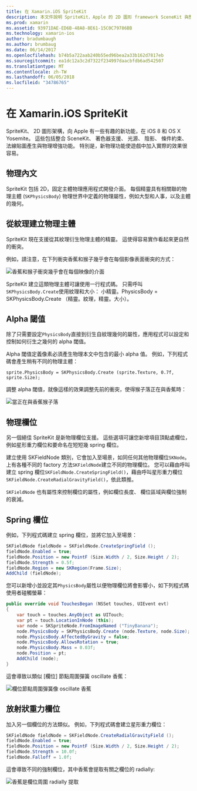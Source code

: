```yaml
---
title: 在 Xamarin.iOS SpriteKit
description: 本文件說明 SpriteKit，Apple 的 2D 圖形 framework SceneKit 與整合、 併入了物理和動畫，包括支援光源和陰影，等等。 SpriteKit 可以用來建立 2D 遊戲。
ms.prod: xamarin
ms.assetid: 93971DAE-ED6B-48A8-8E61-15C0C79786BB
ms.technology: xamarin-ios
author: bradumbaugh
ms.author: brumbaug
ms.date: 06/14/2017
ms.openlocfilehash: b74b5a722aab240b55ed96bea2a33b162d7817eb
ms.sourcegitcommit: ea1dc12a3c2d7322f234997daacbfdb6ad542507
ms.translationtype: MT
ms.contentlocale: zh-TW
ms.lasthandoff: 06/05/2018
ms.locfileid: "34786765"
---
```

# <a name="spritekit-in-xamarinios"></a>在 Xamarin.iOS SpriteKit

SpriteKit、 2D 圖形架構，向 Apple 有一些有趣的新功能，在 iOS 8 和 OS X Yosemite。 這些包括整合 SceneKit、 著色器支援、 光源、 陰影、 條件約束、 法線貼圖產生與物理增強功能。 特別是，新物理功能使遊戲中加入實際的效果很容易。

## <a name="physics-bodies"></a>物理內文

SpriteKit 包括 2D，固定主體物理應用程式開發介面。 每個精靈具有相關聯的物理主體 (`SKPhysicsBody`) 物理世界中定義的物理屬性，例如大型和人事，以及主體的幾何。

## <a name="creating-a-physics-body-from-a-texture"></a>從紋理建立物理主體
SpriteKit 現在支援從其紋理衍生物理主體的精靈。 這使得容易實作看起來更自然的衝突。

例如，請注意，在下列衝突香蕉和猴子幾乎會在每個影像表面衝突的方式：
 
![](spritekit-images/image13.png "香蕉和猴子衝突幾乎會在每個映像的介面")

SpriteKit 建立這類物理主體可讓使用一行程式碼。 只需呼叫`SKPhysicsBody.Create`使用紋理和大小： 小精靈。PhysicsBody = SKPhysicsBody.Create （精靈。紋理，精靈。大小）。

## <a name="alpha-threshold"></a>Alpha 閾值

除了只需要設定`PhysicsBody`直接到衍生自紋理幾何的屬性，應用程式可以設定和控制如何衍生之幾何的 alpha 閾值。 

Alpha 閾值定義像素必須產生物理本文中包含的最小 alpha 值。 例如，下列程式碼會產生稍有不同的物理主體：

```chsarp
sprite.PhysicsBody = SKPhysicsBody.Create (sprite.Texture, 0.7f, sprite.Size);
```

調整 alpha 閾值，就像這樣的效果調整先前的衝突，使得猴子落正在與香蕉時：

![](spritekit-images/image14.png "當正在與香蕉猴子落")
 
## <a name="physics-fields"></a>物理欄位

另一個絕佳 SpriteKit 是新物理欄位支援。 這些選項可讓您新增項目頂點處欄位，例如星形重力欄位和要命名在短短幾 spring 欄位。

建立使用 SKFieldNode 類別，它會加入至場景，如同任何其他物理欄位`SKNode`。 上有各種不同的 factory 方法`SKFieldNode`建立不同的物理欄位。 您可以藉由呼叫建立 spring 欄位`SKFieldNode.CreateSpringField()`，藉由呼叫星形重力欄位`SKFieldNode.CreateRadialGravityField()`，依此類推。

`SKFieldNode` 也有屬性來控制欄位的屬性，例如欄位長度、 欄位區域與欄位強制的衰減。

## <a name="spring-field"></a>Spring 欄位

例如，下列程式碼建立 spring 欄位，並將它加入至場景：

```csharp
SKFieldNode fieldNode = SKFieldNode.CreateSpringField ();
fieldNode.Enabled = true;
fieldNode.Position = new PointF (Size.Width / 2, Size.Height / 2);
fieldNode.Strength = 0.5f;
fieldNode.Region = new SKRegion(Frame.Size);
AddChild (fieldNode);
```

您可以新增小並設定其`PhysicsBody`屬性以便物理欄位將會影響小，如下列程式碼使用者碰觸螢幕：

```csharp
public override void TouchesBegan (NSSet touches, UIEvent evt)
{
    var touch = touches.AnyObject as UITouch;
    var pt = touch.LocationInNode (this);
    var node = SKSpriteNode.FromImageNamed ("TinyBanana");
    node.PhysicsBody = SKPhysicsBody.Create (node.Texture, node.Size);
    node.PhysicsBody.AffectedByGravity = false;
    node.PhysicsBody.AllowsRotation = true;
    node.PhysicsBody.Mass = 0.03f;
    node.Position = pt;
    AddChild (node);
}
```

這會導致以類似 [欄位] 節點周圍彈簧 oscillate 香蕉：

![](spritekit-images/image15.png "欄位節點周圍彈簧像 oscillate 香蕉")
 
## <a name="radial-gravity-field"></a>放射狀重力欄位

加入另一個欄位的方法類似。 例如，下列程式碼會建立星形重力欄位：

```csharp
SKFieldNode fieldNode = SKFieldNode.CreateRadialGravityField ();
fieldNode.Enabled = true;
fieldNode.Position = new PointF (Size.Width / 2, Size.Height / 2);
fieldNode.Strength = 10.0f;
fieldNode.Falloff = 1.0f;
```

這會導致不同的強制欄位，其中香蕉會提取有關之欄位的 radially:

![](spritekit-images/image16.png "香蕉是欄位周圍 radially 提取")
